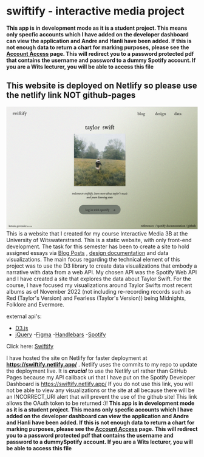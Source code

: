 # swiftify - interactive media project

**This app is in development mode as it is a student project. This means only specfic accounts which I have added on the developer dashboard can view the application and Andre and Hanli have been added. If this is not enough data to return a chart for marking purposes, please see the [Account Access](#) page. This will redirect you to a password protected pdf that contains the username and password to a  dummy Spotify account. If you are a Wits lecturer, you will be able to access this file**  


## This website is deployed on Netlify so please use the netlify link NOT github-pages
![Home Page](https://github.com/ketaniaaa/swiftify/blob/main/assets/home.png) 
This is a website that I created for my course Interactive Media 3B at the University of Witswaterstrand. This is a static website, with only front-end development. The task for this semester has been to create a site to hold assigned essays via [Blog Posts](https://swiftify.netlify.app/pages/blog.html) , [design documentation](https://swiftify.netlify.app/pages/design.html) and data visualizations. The main focus regarding the technical element of this project was to use the D3 library to create data visualizations that embody a narrative with data from a web API. My chosen API was the Spotify Web API and I have created a site that explores the data about Taylor Swift. For the course, I have focused my visualizations around Taylor Swifts most recent albums as of November 2022 (not including re-recording records such as Red (Taylor's Version) and Fearless (Taylor's Version)) being Midnights, Folklore and Evermore.

external api's:
- [D3.js](https://d3js.org/)
- [jQuery](https://jquery.com/)
-[Figma](https://www.figma.com/file/nXSbUGQVQb5hufBDDgLNSY/Swiftify?node-id=0%3A1)
-[Handlebars](https://handlebarsjs.com/)
-[Spotify](https://developer.spotify.com/documentation/web-api/)


Click here: [Swiftify](https://swiftify.netlify.app/)

I have hosted the site on Netlify for faster deployment  at **https://swiftify.netlify.app/** . Netlify uses the commits to my repo to update the deployment live.
It is ***crucial*** to use the Netlify url rather than GitHub Pages because my API callback uri that I have put on the Spotify Developer Dashboard is https://swiftify.netlify.app/ 
If you do not use this link, you will not be able to view any visualizations or the site at all because there will be an INCORRECT_URI alert that will prevent the use of the 
github site! This link allows the OAuth token to be returned :)!
**This app is in development mode as it is a student project. This means only specfic accounts which I have added on the developer dashboard can view the application and Andre and Hanli have been added. If this is not enough data to return a chart for marking purposes, please see the [Account Access](#) page. This will redirect you to a password protected pdf that contains the username and password to a  dummySpotify account. If you are a Wits lecturer, you will be able to access this file**  










